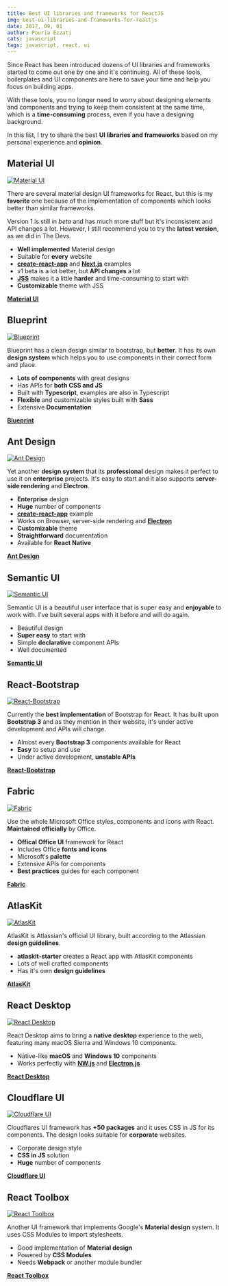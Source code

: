 ```yaml
---
title: Best UI libraries and frameworks for ReactJS
img: best-ui-libraries-and-frameworks-for-reactjs
date: 2017, 09, 01
author: Pouria Ezzati
cats: javascript
tags: javascript, react, ui
---
```

Since React has been introduced dozens of UI libraries and frameworks started to come out one by one and it's continuing. All of these tools, boilerplates and UI components are here to save your time and help you focus on building apps. 

With these tools, you no longer need to worry about designing elements and components and trying to keep them consistent at the same time, which is a **time-consuming** process, even if you have a designing background.

In this list, I try to share the best **UI libraries and frameworks** based on my personal experience and **opinion**.

## Material UI

[![Material UI](/static/img/posts/best-ui-libraries-and-frameworks-for-reactjs/react-ui-libraries-1.png)](https://material-ui-1dab0.firebaseapp.com/)

There are several material design UI frameworks for React, but this is my **favorite** one because of the implementation of components which looks better than similar frameworks.

Version 1 is still in *beta* and has much more stuff but it's inconsistent and API changes a lot. However, I still recommend you to try the **latest version**, as we did in The Devs. 

- **Well implemented** Material design
- Suitable for **every** website
- [**create-react-app**](https://github.com/facebookincubator/create-react-app) and [**Next.js**](https://github.com/zeit/next.js/) examples
- v1 beta is a lot better, but **API changes** a lot
- [**JSS**](https://github.com/cssinjs/react-jss) makes it a little **harder** and time-consuming to start with
- **Customizable** theme with JSS

[**Material UI**](https://material-ui-1dab0.firebaseapp.com/)

## Blueprint

[![Blueprint](/static/img/posts/best-ui-libraries-and-frameworks-for-reactjs/react-ui-libraries-2.png)](http://blueprintjs.com/)

Blueprint has a clean design similar to bootstrap, but **better**. It has its own **design system** which helps you to use components in their correct form and place.

- **Lots of components** with great designs
- Has APIs for **both CSS and JS**
- Built with **Typescript**, examples are also in Typescript
- **Flexible** and customizable styles built with **Sass**
- Extensive **Documentation**

[**Blueprint**](http://blueprintjs.com/)

## Ant Design

[![Ant Design](/static/img/posts/best-ui-libraries-and-frameworks-for-reactjs/react-ui-libraries-3.png)](https://ant.design/)

Yet another **design system** that its **professional** design makes it perfect to use it on **enterprise** projects. It's easy to start and it also supports s**erver-side rendering** and **Electron**. 

- **Enterprise** design
- **Huge** number of components
- [**create-react-app**](https://github.com/facebookincubator/create-react-app) example
- Works on Browser, server-side rendering and [**Electron**](https://electron.atom.io/)
- **Customizable** theme
- **Straightforward** documentation
- Available for **React Native**

[**Ant Design**](https://ant.design/)

## Semantic UI

[![Semantic UI](/static/img/posts/best-ui-libraries-and-frameworks-for-reactjs/react-ui-libraries-4.png)](https://react.semantic-ui.com/)

Semantic UI is a beautiful user interface that is super easy and **enjoyable** to work with. I've built several apps with it before and will do again.

- Beautiful design
- **Super easy** to start with
- Simple **declarative** component APIs
- Well documented

[**Semantic UI**](https://react.semantic-ui.com/)

## React-Bootstrap

[![React-Bootstrap](/static/img/posts/best-ui-libraries-and-frameworks-for-reactjs/react-ui-libraries-5.png)](https://react-bootstrap.github.io/)

Currently the **best implementation** of Bootstrap for React. It has built upon **Bootstrap 3** and as they mention in their website, it's under active development and APIs will change.

- Almost every **Bootstrap 3** components available for React
- **Easy** to setup and use
- Under active development, **unstable APIs**

[**React-Bootstrap**](https://react-bootstrap.github.io/)

## Fabric

[![Fabric](/static/img/posts/best-ui-libraries-and-frameworks-for-reactjs/react-ui-libraries-6.png)](https://dev.office.com/fabric#/)

Use the whole Microsoft Office styles, components and icons with React. **Maintained officially** by Office.

- **Offical Office UI** framework for React
- Includes Office **fonts and icons**
- Microsoft’s **palette**
- Extensive APIs for components
- **Best practices** guides for each component

[**Fabric**](https://dev.office.com/fabric#/)

## AtlasKit

[![AtlasKit](/static/img/posts/best-ui-libraries-and-frameworks-for-reactjs/react-ui-libraries-7.png)](https://atlaskit.atlassian.com/)

AtlasKit is Atlassian's official UI library, built according to the Atlassian **design guidelines**.

- **atlaskit-starter** creates a React app with AtlasKit components
- Lots of well crafted components
- Has it's own **design guidelines**

[**AtlasKit**](https://atlaskit.atlassian.com/)

## React Desktop

[![React Desktop](/static/img/posts/best-ui-libraries-and-frameworks-for-reactjs/react-ui-libraries-8.png)](http://reactdesktop.js.org/)

React Desktop aims to bring a **native desktop** experience to the web, featuring many macOS Sierra and Windows 10 components.

- Native-like **macOS** and **Windows 10** components 
- Works perfectly with [**NW.js**](https://nwjs.io/) and [**Electron.js**](https://electron.atom.io/)

[**React Desktop**](http://reactdesktop.js.org/)

## Cloudflare UI

[![Cloudflare UI](/static/img/posts/best-ui-libraries-and-frameworks-for-reactjs/react-ui-libraries-9.png)](https://cloudflare.github.io/cf-ui/)

Cloudflares UI framework has **+50 packages** and it uses CSS in JS for its components. The design looks suitable for **corporate** websites.

- Corporate design style
- **CSS in JS** solution
- **Huge** number of components

[**Cloudflare UI**](https://cloudflare.github.io/cf-ui/)

## React Toolbox

[![React Toolbox](/static/img/posts/best-ui-libraries-and-frameworks-for-reactjs/react-ui-libraries-10.png)](http://react-toolbox.com/)

Another UI framework that implements Google's **Material design** system. It uses CSS Modules to import stylesheets.

- Good implementation of **Material design**
- Powered by **CSS Modules**
- Needs **Webpack** or another module bundler

[**React Toolbox**](http://react-toolbox.com/)
